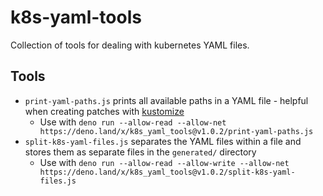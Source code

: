 # k8s-yaml-tools

Collection of tools for dealing with kubernetes YAML files.

## Tools

- `print-yaml-paths.js` prints all available paths in a YAML file -
  helpful when creating patches with [kustomize](https://kustomize.io/)
  - Use with `deno run --allow-read --allow-net https://deno.land/x/k8s_yaml_tools@v1.0.2/print-yaml-paths.js`
- `split-k8s-yaml-files.js` separates the YAML files within a file and
  stores them as separate files in the `generated/` directory
  - Use with `deno run --allow-read --allow-write --allow-net https://deno.land/x/k8s_yaml_tools@v1.0.2/split-k8s-yaml-files.js`
